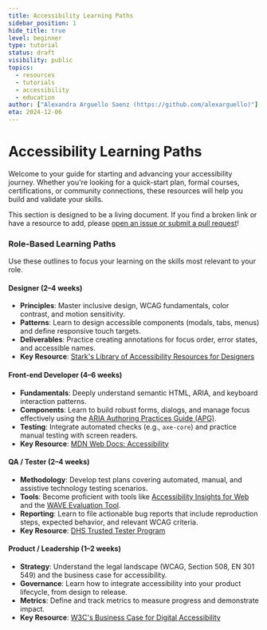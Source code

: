 ```yaml
---
title: Accessibility Learning Paths
sidebar_position: 1
hide_title: true
level: beginner
type: tutorial
status: draft
visibility: public
topics:
  - resources
  - tutorials
  - accessibility
  - education
author: ["Alexandra Arguello Saenz (https://github.com/alexarguello)"]
eta: 2024-12-06
---
```



# Accessibility Learning Paths

Welcome to your guide for starting and advancing your accessibility journey. Whether you're looking for a quick-start plan, formal courses, certifications, or community connections, these resources will help you build and validate your skills.

This section is designed to be a living document. If you find a broken link or have a resource to add, please [open an issue or submit a pull request](https://github.com/alexarguello/accessibility-hub/issues)!

### Role-Based Learning Paths

Use these outlines to focus your learning on the skills most relevant to your role.

#### Designer (2–4 weeks)
- **Principles**: Master inclusive design, WCAG fundamentals, color contrast, and motion sensitivity.
- **Patterns**: Learn to design accessible components (modals, tabs, menus) and define responsive touch targets.
- **Deliverables**: Practice creating annotations for focus order, error states, and accessible names.
- **Key Resource**: [Stark's Library of Accessibility Resources for Designers](https://www.getstark.co/for-designers/)

#### Front-end Developer (4–6 weeks)
- **Fundamentals**: Deeply understand semantic HTML, ARIA, and keyboard interaction patterns.
- **Components**: Learn to build robust forms, dialogs, and manage focus effectively using the [ARIA Authoring Practices Guide (APG)](https://www.w3.org/WAI/ARIA/apg/).
- **Testing**: Integrate automated checks (e.g., `axe-core`) and practice manual testing with screen readers.
- **Key Resource**: [MDN Web Docs: Accessibility](https://developer.mozilla.org/en-US/docs/Web/Accessibility)

#### QA / Tester (2–4 weeks)
- **Methodology**: Develop test plans covering automated, manual, and assistive technology testing scenarios.
- **Tools**: Become proficient with tools like [Accessibility Insights for Web](https://accessibilityinsights.io/docs/en/web/overview) and the [WAVE Evaluation Tool](https://wave.webaim.org/).
- **Reporting**: Learn to file actionable bug reports that include reproduction steps, expected behavior, and relevant WCAG criteria.
- **Key Resource**: [DHS Trusted Tester Program](https://www.dhs.gov/trusted-tester)

#### Product / Leadership (1–2 weeks)
- **Strategy**: Understand the legal landscape (WCAG, Section 508, EN 301 549) and the business case for accessibility.
- **Governance**: Learn how to integrate accessibility into your product lifecycle, from design to release.
- **Metrics**: Define and track metrics to measure progress and demonstrate impact.
- **Key Resource**: [W3C's Business Case for Digital Accessibility](https://www.w3.org/WAI/business-case/)
